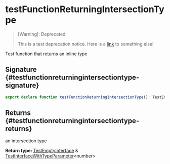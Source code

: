 # testFunctionReturningIntersectionType


> <bold> [Warning]: Deprecated </bold>
> 
> This is a test deprecation notice. Here is a [link](docs/simple-suite-test/testfunctionreturninguniontype-function) to something else!


Test function that returns an inline type

## Signature {#testfunctionreturningintersectiontype-signature}

```typescript
export declare function testFunctionReturningIntersectionType(): TestEmptyInterface & TestInterfaceWithTypeParameter<number>;
```

## Returns {#testfunctionreturningintersectiontype-returns}

an intersection type

<b>Return type: </b>[TestEmptyInterface](docs/simple-suite-test/testemptyinterface-interface) &amp; [TestInterfaceWithTypeParameter](docs/simple-suite-test/testinterfacewithtypeparameter-interface)&lt;number&gt;

